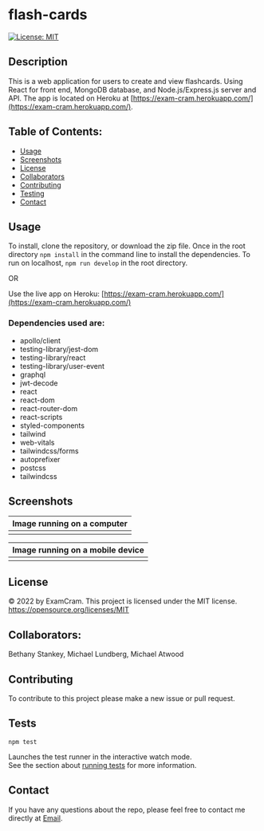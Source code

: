# flash-cards

[![License: MIT](https://img.shields.io/badge/License-MIT-yellow.svg)](https://opensource.org/licenses/MIT)


## Description
This is a web application for users to create and view flashcards. Using React for front end, MongoDB database, and Node.js/Express.js server and API. The app is located on Heroku at [https://exam-cram.herokuapp.com/](https://exam-cram.herokuapp.com/).

## Table of Contents:

- [Usage](#usage)
- [Screenshots](#screenshots)
- [License](#license)
- [Collaborators](#collaborators)
- [Contributing](#contributing)
- [Testing](#tests)
- [Contact](#contact)


## Usage

To install, clone the repository, or download the zip file. Once in the root directory `npm install` in the command line to install the dependencies. To run on localhost, `npm run develop` in the root directory.

OR

Use the live app on Heroku: [https://exam-cram.herokuapp.com/](https://exam-cram.herokuapp.com/)

### Dependencies used are:
- apollo/client
- testing-library/jest-dom
- testing-library/react
- testing-library/user-event
- graphql
- jwt-decode
- react
- react-dom
- react-router-dom
- react-scripts
- styled-components
- tailwind
- web-vitals
- tailwindcss/forms
- autoprefixer
- postcss
- tailwindcss


## Screenshots

|         <b>Image running on a computer</b>         |
| :------------------------------------------------: |
| ![]() |

|         <b>Image running on a mobile device</b>          |
| :------------------------------------------------------: |
| ![]() |

## License

&copy; 2022 by ExamCram.
This project is licensed under the MIT license.
https://opensource.org/licenses/MIT

## Collaborators:

Bethany Stankey, Michael Lundberg, Michael Atwood

## Contributing

To contribute to this project please make a new issue or pull request.

## Tests

`npm test`

Launches the test runner in the interactive watch mode.<br />
See the section about [running tests](https://create-react-app.dev/docs/running-tests/) for more information.


## Contact
If you have any questions about the repo, please feel free to contact me directly at [Email](mailto:atwood169@yahoo.com).
